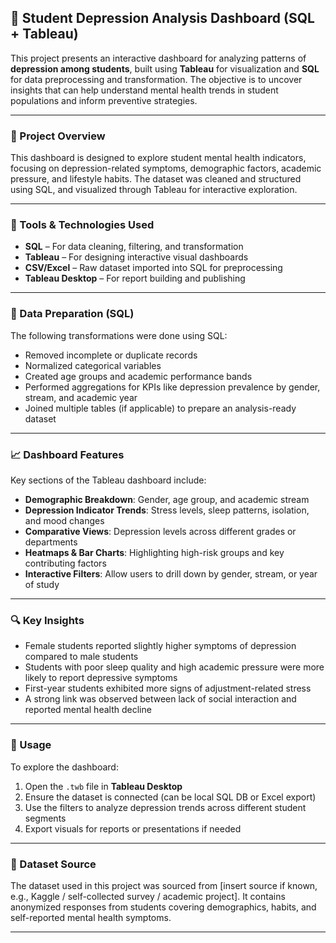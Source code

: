 ## 🧠 Student Depression Analysis Dashboard (SQL + Tableau)

This project presents an interactive dashboard for analyzing patterns of **depression among students**, built using **Tableau** for visualization and **SQL** for data preprocessing and transformation. The objective is to uncover insights that can help understand mental health trends in student populations and inform preventive strategies.

---

### 🚀 Project Overview

This dashboard is designed to explore student mental health indicators, focusing on depression-related symptoms, demographic factors, academic pressure, and lifestyle habits. The dataset was cleaned and structured using SQL, and visualized through Tableau for interactive exploration.

---

### 🧰 Tools & Technologies Used

- **SQL** – For data cleaning, filtering, and transformation  
- **Tableau** – For designing interactive visual dashboards  
- **CSV/Excel** – Raw dataset imported into SQL for preprocessing  
- **Tableau Desktop** – For report building and publishing  

---

### 🧹 Data Preparation (SQL)

The following transformations were done using SQL:

- Removed incomplete or duplicate records  
- Normalized categorical variables  
- Created age groups and academic performance bands  
- Performed aggregations for KPIs like depression prevalence by gender, stream, and academic year  
- Joined multiple tables (if applicable) to prepare an analysis-ready dataset  

---

### 📈 Dashboard Features

Key sections of the Tableau dashboard include:

- **Demographic Breakdown**: Gender, age group, and academic stream  
- **Depression Indicator Trends**: Stress levels, sleep patterns, isolation, and mood changes  
- **Comparative Views**: Depression levels across different grades or departments  
- **Heatmaps & Bar Charts**: Highlighting high-risk groups and key contributing factors  
- **Interactive Filters**: Allow users to drill down by gender, stream, or year of study  

---

### 🔍 Key Insights

- Female students reported slightly higher symptoms of depression compared to male students  
- Students with poor sleep quality and high academic pressure were more likely to report depressive symptoms  
- First-year students exhibited more signs of adjustment-related stress  
- A strong link was observed between lack of social interaction and reported mental health decline  

---

### 📎 Usage

To explore the dashboard:

1. Open the `.twb` file in **Tableau Desktop**  
2. Ensure the dataset is connected (can be local SQL DB or Excel export)  
3. Use the filters to analyze depression trends across different student segments  
4. Export visuals for reports or presentations if needed  

---

### 📂 Dataset Source

The dataset used in this project was sourced from [insert source if known, e.g., Kaggle / self-collected survey / academic project]. It contains anonymized responses from students covering demographics, habits, and self-reported mental health symptoms.

---

